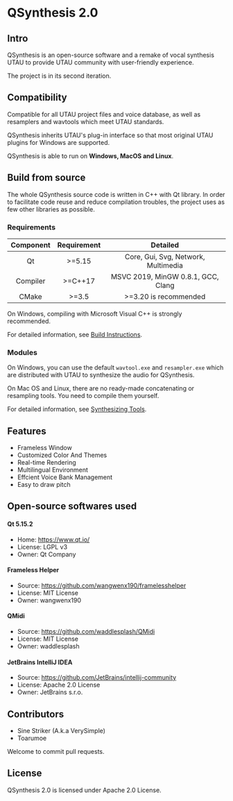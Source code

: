 # QSynthesis 2.0

## Intro

QSynthesis is an open-source software and a remake of vocal synthesis UTAU to provide UTAU community with user-friendly experience.

The project is in its second iteration.

## Compatibility

Compatible for all UTAU project files and voice database, as well as resamplers and wavtools which meet UTAU standards.

QSynthesis inherits UTAU's plug-in interface so that most original UTAU plugins for Windows are supported.

QSynthesis is able to run on **Windows, MacOS and Linux**.


## Build from source

The whole QSynthesis source code is written in C++ with Qt library. In order to facilitate code reuse and reduce compilation troubles, the project uses as few other libraries as possible.

### Requirements

| Component  | Requirement | Detailed |
| :----:     | :----:      | :----:   |
| Qt         | >=5.15    | Core, Gui, Svg, Network, Multimedia    |
| Compiler      | >=C++17       | MSVC 2019, MinGW 0.8.1, GCC, Clang   |
| CMake      |  >=3.5      | >=3.20 is recommended  |


On Windows, compiling with Microsoft Visual C++ is strongly recommended.

For detailed information, see [Build Instructions](./docs/build-instructions.md).

### Modules

On Windows, you can use the default `wavtool.exe` and `resampler.exe` which are distributed with UTAU to synthesize the audio for QSynthesis.

On Mac OS and Linux, there are no ready-made concatenating or resampling tools. You need to compile them yourself.

For detailed information, see [Synthesizing Tools](./docs/synthesizing-tools.md).


## Features

+ Frameless Window
+ Customized Color And Themes
+ Real-time Rendering
+ Multilingual Environment
+ Effcient Voice Bank Management
+ Easy to draw pitch


## Open-source softwares used

#### Qt 5.15.2
+ Home: https://www.qt.io/
+ License: LGPL v3
+ Owner: Qt Company

#### Frameless Helper
+ Source: https://github.com/wangwenx190/framelesshelper
+ License: MIT License
+ Owner: wangwenx190

#### QMidi
+ Source: https://github.com/waddlesplash/QMidi
+ License: MIT License
+ Owner: waddlesplash

#### JetBrains IntelliJ IDEA
+ Source: https://github.com/JetBrains/intellij-community
+ License: Apache 2.0 License
+ Owner: JetBrains s.r.o.

## Contributors

+ Sine Striker (A.k.a VerySimple)
+ Toarumoe

Welcome to commit pull requests.

## License

QSynthesis 2.0 is licensed under Apache 2.0 License.